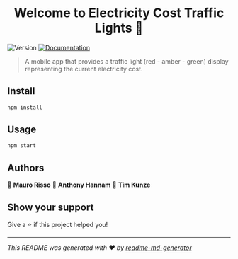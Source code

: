 <h1 align="center">Welcome to Electricity Cost Traffic Lights  👋</h1>
<p>
  <img alt="Version" src="https://img.shields.io/badge/version-1.0.0-blue.svg?cacheSeconds=2592000" />
  <a href="https://aussie.atlassian.net/wiki/spaces/T1ECTLM/pages" target="_blank">
    <img alt="Documentation" src="https://img.shields.io/badge/documentation-yes-brightgreen.svg" />
  </a>
</p>

> A mobile app that provides a traffic light (red - amber - green) display representing the current electricity cost.

## Install

```sh
npm install
```

## Usage

```sh
npm start
```

## Authors

👤 **Mauro Risso**
👤 **Anthony Hannam**
👤 **Tim Kunze**


## Show your support

Give a ⭐️ if this project helped you!

***
_This README was generated with ❤️ by [readme-md-generator](https://github.com/kefranabg/readme-md-generator)_
